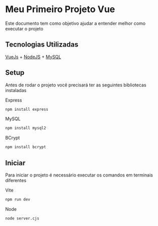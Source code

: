 # Meu Primeiro Projeto Vue

Este documento tem como objetivo ajudar a entender melhor como executar o projeto

## Tecnologias Utilizadas

[VueJs](https://br.vuejs.org/) + [NodeJS](https://nodejs.org/pt) + [MySQL](https://www.mysql.com/)

## Setup

Antes de rodar o projeto você precisará ter as seguintes bibliotecas instaladas

Express
```sh
npm install express
```

MySQL
```sh
npm install mysql2
```

BCrypt
```sh
npm install bcrypt
```

## Iniciar

Para iniciar o projeto é necessário executar os comandos em terminais diferentes

Vite
```sh
npm run dev
```

Node
```sh
node server.cjs
```